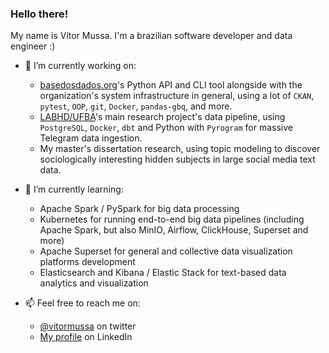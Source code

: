 ### Hello there!
My name is Vítor Mussa. I'm a brazilian software developer and data engineer :)

- 🔭 I’m currently working on:
  - [basedosdados.org](https://basedosdados.org)'s Python API and CLI tool alongside with the organization's system infrastructure in general, using a lot of `CKAN`, `pytest`, `OOP`, `git`, `Docker`, `pandas-gbq`, and more.
  - [LABHD/UFBA](https://labhd.ufba.br)'s main research project's data pipeline, using `PostgreSQL`, `Docker`, `dbt` and Python with `Pyrogram` for massive Telegram data ingestion.
  - My master's dissertation research, using topic modeling to discover sociologically interesting hidden subjects in large social media text data.

- 🌱 I’m currently learning:
  - Apache Spark / PySpark for big data processing
  - Kubernetes for running end-to-end big data pipelines (including Apache Spark, but also MinIO, Airflow, ClickHouse, Superset and more)
  - Apache Superset for general and collective data visualization platforms development
  - Elasticsearch and Kibana / Elastic Stack for text-based data analytics and visualization

- 📫 Feel free to reach me on:
  - [@vitormussa](https://twitter.com/vitormussa) on twitter
  - [My profile](https://www.linkedin.com/in/vmussa/) on LinkedIn

<!--
**vmussa/vmussa** is a ✨ _special_ ✨ repository because its `README.md` (this file) appears on your GitHub profile.

Here are some ideas to get you started:

- 🔭 I’m currently working on ...
- 🌱 I’m currently learning ...
- 👯 I’m looking to collaborate on ...
- 🤔 I’m looking for help with ...
- 💬 Ask me about ...
- 📫 How to reach me: ...
- 😄 Pronouns: ...
- ⚡ Fun fact: ...
-->
